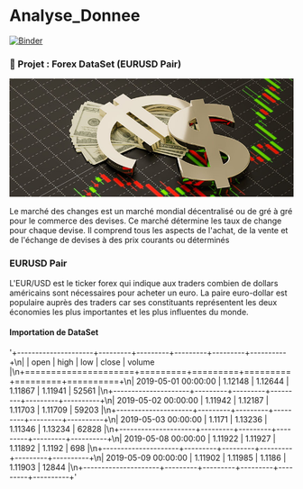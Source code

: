 # Analyse_Donnee
[![Binder](https://mybinder.org/badge_logo.svg)](https://mybinder.org/v2/gh/SMJB4015/Analyse_Donnee.git/main?labpath=index.ipynb)
### :file_folder: Projet : Forex DataSet (EURUSD Pair)
![Forex](Images/Forex.jpg)

Le marché des changes est un marché mondial décentralisé ou de gré à gré pour le commerce des devises. Ce marché détermine les taux de change pour chaque devise. Il comprend tous les aspects de l'achat, de la vente et de l'échange de devises à des prix courants ou déterminés
### EURUSD Pair

L'EUR/USD est le ticker forex qui indique aux traders combien de dollars américains sont nécessaires pour acheter un euro. La paire euro-dollar est populaire auprès des traders car ses constituants représentent les deux économies les plus importantes et les plus influentes du monde.

#### Importation de DataSet
'+---------------------+---------+---------+---------+---------+----------+\n|                     |    open |    high |     low |   close |   volume |\n+=====================+=========+=========+=========+=========+==========+\n| 2019-05-01 00:00:00 | 1.12148 | 1.12644 | 1.11867 | 1.11941 |    52561 |\n+---------------------+---------+---------+---------+---------+----------+\n| 2019-05-02 00:00:00 | 1.11942 | 1.12187 | 1.11703 | 1.11709 |    59203 |\n+---------------------+---------+---------+---------+---------+----------+\n| 2019-05-03 00:00:00 | 1.1171  | 1.13236 | 1.11346 | 1.13234 |    62828 |\n+---------------------+---------+---------+---------+---------+----------+\n| 2019-05-08 00:00:00 | 1.11922 | 1.11927 | 1.11892 | 1.1192  |      698 |\n+---------------------+---------+---------+---------+---------+----------+\n| 2019-05-09 00:00:00 | 1.11902 | 1.11985 | 1.1186  | 1.11903 |    12844 |\n+---------------------+---------+---------+---------+---------+----------+'

